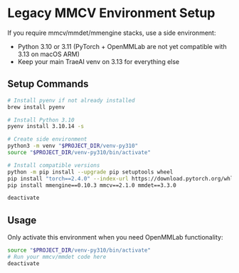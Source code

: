 # Legacy MMCV Environment Setup

If you require mmcv/mmdet/mmengine stacks, use a side environment:
- Python 3.10 or 3.11 (PyTorch + OpenMMLab are not yet compatible with 3.13 on macOS ARM)
- Keep your main TraeAI venv on 3.13 for everything else

## Setup Commands

```bash
# Install pyenv if not already installed
brew install pyenv

# Install Python 3.10
pyenv install 3.10.14 -s

# Create side environment
python3 -m venv "$PROJECT_DIR/venv-py310"
source "$PROJECT_DIR/venv-py310/bin/activate"

# Install compatible versions
python -m pip install --upgrade pip setuptools wheel
pip install "torch==2.4.0" --index-url https://download.pytorch.org/whl/cpu
pip install mmengine==0.10.3 mmcv==2.1.0 mmdet==3.3.0

deactivate
```

## Usage

Only activate this environment when you need OpenMMLab functionality:

```bash
source "$PROJECT_DIR/venv-py310/bin/activate"
# Run your mmcv/mmdet code here
deactivate
```